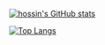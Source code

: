 [![hossin's GitHub stats](https://github-readme-stats-psz8h8y2z-hossinasaadi.vercel.app/api?username=hossinasaadi&count_private=true&show_icons=true&include_all_commits=true)](https://github.com/hossinasaadi)

[![Top Langs](https://github-readme-stats-psz8h8y2z-hossinasaadi.vercel.app/api/top-langs/?username=hossinasaadi&layout=compact&langs_count=10&hide=Perl,SCSS,C,C%2B%2B,Assembly,Objective-C,Jupyter%20Notebook,Shell,TypeScript)](https://github.com/hossinasaadi)
